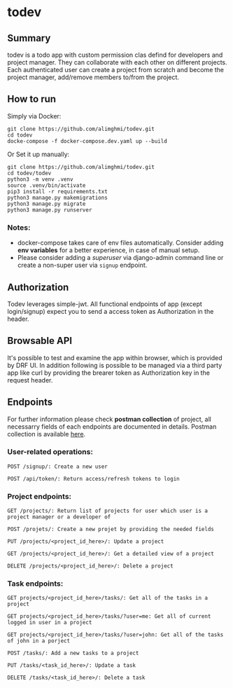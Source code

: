 # todev

## Summary
todev is a todo app with custom permission clas defind for developers and project manager. They can collaborate with each other on different projects. Each authenticated user can create a project from scratch and become the project manager, add/remove members to/from the project.

## How to run
Simply via Docker:
```
git clone https://github.com/alimghmi/todev.git
cd todev
docke-compose -f docker-compose.dev.yaml up --build
```
Or Set it up manually:
```
git clone https://github.com/alimghmi/todev.git
cd todev/todev
python3 -m venv .venv
source .venv/bin/activate
pip3 install -r requirements.txt
python3 manage.py makemigrations
python3 manage.py migrate
python3 manage.py runserver
```
### Notes: 
 - docker-compose takes care of env files automatically. Consider adding **env variables** for a better experience, in case of manual setup.
 - Please consider adding a *superuser* via django-admin command line or create a non-super user via `signup` endpoint. 

## Authorization
Todev leverages simple-jwt. All functional endpoints of app (except login/signup) expect you to send a access token as Authorization in the header.

## Browsable API
It's possible to test and examine the app within browser, which is provided by DRF UI. In addition following is possible to be managed via a third party app like curl by providing the brearer token as Authorization key in the request header.


## Endpoints
For further information please check **postman collection** of project, all necessarry fields of each endpoints are documented in details. Postman collection is available [here](https://github.com/alimghmi/todo/blob/master/todev/todev.postman_collection.json). 

### User-related operations:
```
POST /signup/: Create a new user

POST /api/token/: Return access/refresh tokens to login
```

### Project endpoints:
```
GET /projects/: Return list of projects for user which user is a project manager or a developer of

POST /projets/: Create a new projet by providing the needed fields

PUT /projects/<project_id_here>/: Update a project

GET /projects/<project_id_here>/: Get a detailed view of a project

DELETE /projects/<project_id_here>/: Delete a project
```
### Task endpoints:
```
GET projects/<project_id_here>/tasks/: Get all of the tasks in a project

GET projects/<project_id_here>/tasks/?user=me: Get all of current logged in user in a project

GET projects/<project_id_here>/tasks/?user=john: Get all of the tasks of john in a porject

POST /tasks/: Add a new tasks to a project

PUT /tasks/<task_id_here>/: Update a task

DELETE /tasks/<task_id_here>/: Delete a task

```


